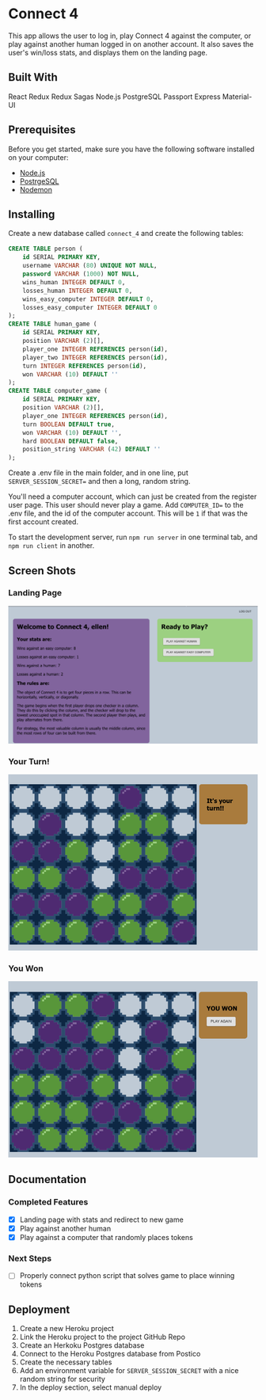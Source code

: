 # Connect 4
This app allows the user to log in, play Connect 4 against the computer, or play against another human logged in on another account. It also saves the user's win/loss stats, and displays them on the landing page. 

## Built With
React
Redux
Redux Sagas
Node.js
PostgreSQL
Passport
Express
Material-UI

## Prerequisites

Before you get started, make sure you have the following software installed on your computer:

- [Node.js](https://nodejs.org/en/)
- [PostrgeSQL](https://www.postgresql.org/)
- [Nodemon](https://nodemon.io/)

## Installing

Create a new database called `connect_4` and create the following tables:

```SQL
CREATE TABLE person (
    id SERIAL PRIMARY KEY,
    username VARCHAR (80) UNIQUE NOT NULL,
    password VARCHAR (1000) NOT NULL,
    wins_human INTEGER DEFAULT 0,
    losses_human INTEGER DEFAULT 0,
    wins_easy_computer INTEGER DEFAULT 0,
    losses_easy_computer INTEGER DEFAULT 0
);
CREATE TABLE human_game (
    id SERIAL PRIMARY KEY, 
    position VARCHAR (2)[],
    player_one INTEGER REFERENCES person(id),
    player_two INTEGER REFERENCES person(id),
    turn INTEGER REFERENCES person(id),
    won VARCHAR (10) DEFAULT ''
);
CREATE TABLE computer_game (
    id SERIAL PRIMARY KEY, 
    position VARCHAR (2)[],
    player_one INTEGER REFERENCES person(id),
    turn BOOLEAN DEFAULT true,
    won VARCHAR (10) DEFAULT '',
    hard BOOLEAN DEFAULT false,
    position_string VARCHAR (42) DEFAULT ''
);
```

Create a .env file in the main folder, and in one line, put `SERVER_SESSION_SECRET=` and then a long, random string. 

You'll need a computer account, which can just be created from the register user page. This user should never play a game. Add `COMPUTER_ID=` to the .env file, and the id of the computer account. This will be `1` if that was the first account created.  

To start the development server, run `npm run server` in one terminal tab, and `npm run client` in another. 

## Screen Shots

### Landing Page
![landing page](documentation/images/landing-page.png)

### Your Turn!
![your turn](documentation/images/your-turn.png)

### You Won
![you won](documentation/images/you-won.png)

## Documentation

### Completed Features

- [x] Landing page with stats and redirect to new game
- [x] Play against another human
- [x] Play against a computer that randomly places tokens

### Next Steps

- [ ] Properly connect python script that solves game to place winning tokens

## Deployment

1. Create a new Heroku project
1. Link the Heroku project to the project GitHub Repo
1. Create an Herkoku Postgres database
1. Connect to the Heroku Postgres database from Postico
1. Create the necessary tables
1. Add an environment variable for `SERVER_SESSION_SECRET` with a nice random string for security
1. In the deploy section, select manual deploy
